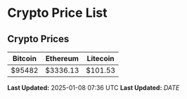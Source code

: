 # Crypto Price List

## Crypto Prices
| Bitcoin | Ethereum | Litecoin |
| ------- | -------- | -------- |
| $95482 | $3336.13 | $101.53 |
**Last Updated:** 2025-01-08 07:36 UTC
**Last Updated:** $DATE$
